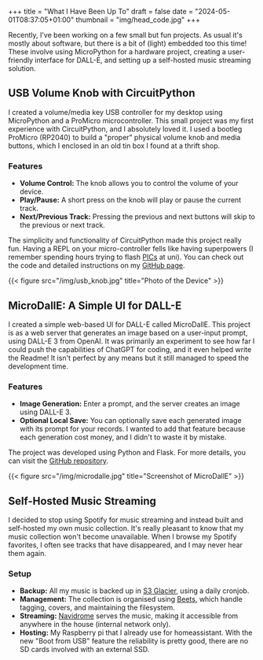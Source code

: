 +++
title = "What I Have Been Up To"
draft = false
date = "2024-05-01T08:37:05+01:00"
thumbnail = "img/head_code.jpg"
+++

Recently, I've been working on a few small but fun projects. As usual it's mostly about software, but there is a bit of (light) embedded too this time! These involve using MicroPython for a hardware project, creating a user-friendly interface for DALL-E, and setting up a self-hosted music streaming solution.

## USB Volume Knob with CircuitPython

I created a volume/media key USB controller for my desktop using MicroPython and a ProMicro microcontroller. This small project was my first experience with CircuitPython, and I absolutely loved it. I used a bootleg ProMicro (RP2040) to build a "proper" physical volume knob and media buttons, which I enclosed in an old tin box I found at a thrift shop.

### Features

- **Volume Control:** The knob allows you to control the volume of your device.
- **Play/Pause:** A short press on the knob will play or pause the current track.
- **Next/Previous Track:** Pressing the previous and next buttons will skip to the previous or next track.

The simplicity and functionality of CircuitPython made this project really fun. Having a REPL on your micro-controller fells like having superpowers (I remember spending hours trying to flash [PICs](https://en.wikipedia.org/wiki/PIC_microcontrollers) at uni). You can check out the code and detailed instructions on my [GitHub page](https://github.com/Blizarre/usb_volume_knob_circuitpython).

{{< figure src="/img/usb_knob.jpg" title="Photo of the Device" >}}


## MicroDallE: A Simple UI for DALL-E

I created a simple web-based UI for DALL-E called MicroDallE. This project is as a web server that generates an image based on a user-input prompt, using DALL-E 3 from OpenAI. It was primarily an experiment to see how far I could push the capabilities of ChatGPT for coding, and it even helped write the Readme! It isn't perfect by any means but it still managed to speed the development time.

### Features

- **Image Generation:** Enter a prompt, and the server creates an image using DALL-E 3.
- **Optional Local Save:** You can optionally save each generated image with its prompt for your records. I wanted to add that feature because each generation cost money, and I didn't to waste it by mistake.

The project was developed using Python and Flask. For more details, you can visit the [GitHub repository](https://github.com/Blizarre/microdalle).

{{< figure src="/img/microdalle.jpg" title="Screenshot of MicroDallE" >}}


## Self-Hosted Music Streaming

I decided to stop using Spotify for music streaming and instead built and self-hosted my own music collection. It's really pleasant to know that my music collection won't become unavailable. When I browse my Spotify favorites, I often see tracks that have disappeared, and I may never hear them again.

### Setup

- **Backup:** All my music is backed up in [S3 Glacier](https://aws.amazon.com/s3/storage-classes/glacier/), using a daily cronjob.
- **Management:** The collection is organised using [Beets](https://beets.readthedocs.io/en/stable/index.html), which handle tagging, covers, and maintaining the filesystem.
- **Streaming:** [Navidrome](https://www.navidrome.org/) serves the music, making it accessible from anywhere in the house (internal network only).
- **Hosting:** My Raspberry pi that I already use for homeassistant. With the new "Boot from USB" feature the reliability is pretty good, there are no SD cards involved with an external SSD.

